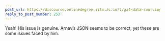 ```yaml
---
post_url: https://discourse.onlinedegree.iitm.ac.in/t/ga4-data-sourcing-discussion-thread-tds-jan-2025/165959/274
reply_to_post_number: 253
---
```

Yeah! His issue is genuine. Arnav’s JSON seems to be correct, yet these are some issues faced by him.